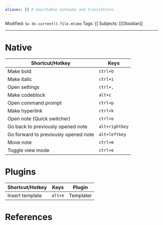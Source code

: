 ```yaml
---
aliases: [] # Searchable synonyms and translations
---
```

Modified: `$= dv.current().file.mtime`
Tags: []
Subjects: [[Obsidian]]
****

# Native

| Shortcut/Hotkey                      | Keys           |
| ------------------------------------ | -------------- |
| Make bold                            | `ctrl+b`       |
| Make italic                          | `ctrl+i`       |
| Open settings                        | `ctrl+,`       |
| Make codeblock                       | `alt+c`        |
| Open command prompt                  | `ctrl+p`       |
| Make hyperlink                       | `ctrl+k`       |
| Open note (Quick switcher)           | `ctrl+o`       |
| Go back to previously opened note    | `alt+rightkey` |
| Go forward to previously opened note | `alt+leftkey`  |
| Move note                            | `ctrl+m`       |
| Toggle view mode                     | `ctrl+e`       | 

# Plugins
| Shortcut/Hotkey | Keys    | Plugin    |
| --------------- | ------- | --------- |
| Insert template | `alt+e` | Templater |

# References